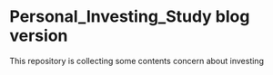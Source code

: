 # Personal_Investing_Study blog version
This repository is collecting some contents concern about investing
